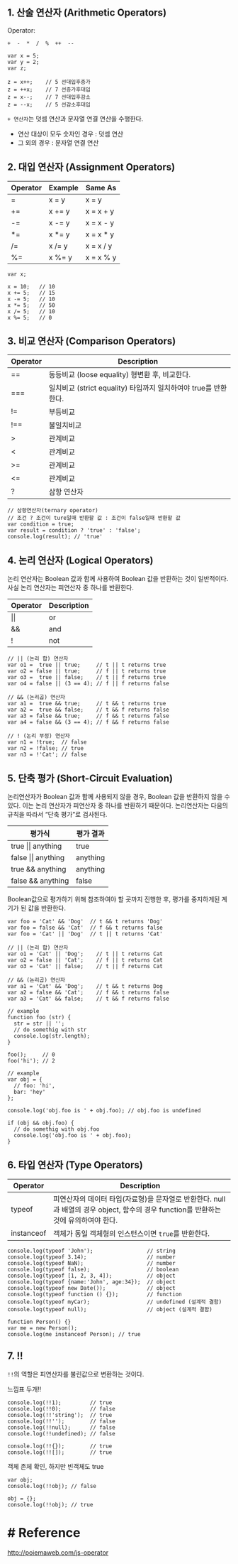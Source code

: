 ## 1. 산술 연산자 (Arithmetic Operators)

Operator:

```
+  -  *  /  %  ++  --
```

```
var x = 5;
var y = 2;
var z;

z = x++;    // 5 선대입후증가
z = ++x;    // 7 선증가후대입
z = x--;    // 7 선대입후감소
z = --x;    // 5 선감소후대입
```

`+ 연산자`는 덧셈 연산과 문자열 연결 연산을 수행한다.

- 연산 대상이 모두 숫자인 경우 : 덧셈 연산
- 그 외의 경우 : 문자열 연결 연산



## 2. 대입 연산자 (Assignment Operators)

| Operator | Example | Same As   |
| -------- | ------- | --------- |
| =        | x = y   | x = y     |
| +=       | x += y  | x = x + y |
| -=       | x -= y  | x = x - y |
| *=       | x *= y  | x = x * y |
| /=       | x /= y  | x = x / y |
| %=       | x %= y  | x = x % y |

```
var x;

x = 10;   // 10
x += 5;   // 15
x -= 5;   // 10
x *= 5;   // 50
x /= 5;   // 10
x %= 5;   // 0
```



## 3. 비교 연산자 (Comparison Operators)

| Operator | Description                              |
| -------- | ---------------------------------------- |
| ==       | 동등비교 (loose equality) 형변환 후, 비교한다.       |
| ===      | 일치비교 (strict equality) 타입까지 일치하여야 true를 반환한다. |
| !=       | 부등비교                                     |
| !==      | 불일치비교                                    |
| >        | 관계비교                                     |
| <        | 관계비교                                     |
| >=       | 관계비교                                     |
| <=       | 관계비교                                     |
| ?        | 삼항 연산자                                   |

```
// 삼항연산자(ternary operator)
// 조건 ? 조건이 ture일때 반환할 값 : 조건이 false일때 반환할 값
var condition = true;
var result = condition ? 'true' : 'false';
console.log(result); // 'true'
```



## 4. 논리 연산자 (Logical Operators)

논리 연산자는 Boolean 값과 함께 사용하여 Boolean 값을 반환하는 것이 일반적이다. 사실 논리 연산자는 피연산자 중 하나를 반환한다.

| Operator | Description |
| -------- | ----------- |
| \|\|     | or          |
| &&       | and         |
| !        | not         |

```
// || (논리 합) 연산자
var o1 =  true || true;     // t || t returns true
var o2 = false || true;     // f || t returns true
var o3 =  true || false;    // t || f returns true
var o4 = false || (3 == 4); // f || f returns false

// && (논리곱) 연산자
var a1 =  true && true;     // t && t returns true
var a2 =  true && false;    // t && f returns false
var a3 = false && true;     // f && t returns false
var a4 = false && (3 == 4); // f && f returns false

// ! (논리 부정) 연산자
var n1 = !true;  // false
var n2 = !false; // true
var n3 = !'Cat'; // false
```



## 5. 단축 평가 (Short-Circuit Evaluation)

논리연산자가 Boolean 값과 함께 사용되지 않을 경우, Boolean 값을 반환하지 않을 수 있다. 이는 논리 연산자가 피연산자 중 하나를 반환하기 때문이다. 논리연산자는 다음의 규칙을 따라서 “단축 평가”로 검사된다.

| 평가식                 | 평가 결과    |
| ------------------- | -------- |
| true \|\| anything  | true     |
| false \|\| anything | anything |
| true && anything    | anything |
| false && anything   | false    |

Boolean값으로 평가하기 위해 참조하여야 할 곳까지 진행한 후, 평가를 중지하게된 계기가 된 값을 반환한다.

```
var foo = 'Cat' && 'Dog'  // t && t returns 'Dog'
var foo = false && 'Cat'  // f && t returns false
var foo = 'Cat' || 'Dog'  // t || t returns 'Cat'
```



```
// || (논리 합) 연산자
var o1 = 'Cat' || 'Dog';    // t || t returns Cat
var o2 = false || 'Cat';    // f || t returns Cat
var o3 = 'Cat' || false;    // t || f returns Cat

// && (논리곱) 연산자
var a1 = 'Cat' && 'Dog';    // t && t returns Dog
var a2 = false && 'Cat';    // f && t returns false
var a3 = 'Cat' && false;    // t && f returns false

// example
function foo (str) {
  str = str || '';
  // do somethig with str
  console.log(str.length);
}

foo();     // 0
foo('hi'); // 2

// example
var obj = {
  // foo: 'hi',
  bar: 'hey'
};

console.log('obj.foo is ' + obj.foo); // obj.foo is undefined

if (obj && obj.foo) {
  // do somethig with obj.foo
  console.log('obj.foo is ' + obj.foo);
}
```



## 6. 타입 연산자 (Type Operators)

| Operator   | Description                              |
| ---------- | ---------------------------------------- |
| typeof     | 피연산자의 데이터 타입(자료형)을 문자열로 반환한다. null과 배열의 경우 object, 함수의 경우 function를 반환하는 것에 유의하여야 한다. |
| instanceof | 객체가 동일 객체형의 인스턴스이면 `true`를 반환한다.         |

```
console.log(typeof 'John');                 // string
console.log(typeof 3.14);                   // number
console.log(typeof NaN);                    // number
console.log(typeof false);                  // boolean
console.log(typeof [1, 2, 3, 4]);           // object
console.log(typeof {name:'John', age:34});  // object
console.log(typeof new Date());             // object
console.log(typeof function () {});         // function
console.log(typeof myCar);                  // undefined (설계적 결함)
console.log(typeof null);                   // object (설계적 결함)

function Person() {}
var me = new Person();
console.log(me instanceof Person); // true
```





## 7. !! 

`!!`의 역할은 피연산자를 불린값으로 변환하는 것이다.

느낌표  두개!!

```
console.log(!!1);         // true
console.log(!!0);         // false
console.log(!!'string');  // true
console.log(!!'');        // false
console.log(!!null);      // false
console.log(!!undefined); // false

console.log(!!{});        // true
console.log(!![]);        // true
```



객체 존체 확인, 하지만 빈객체도 true

```
var obj;
console.log(!!obj); // false

obj = {};
console.log(!!obj); // true
```



# # Reference

http://poiemaweb.com/js-operator